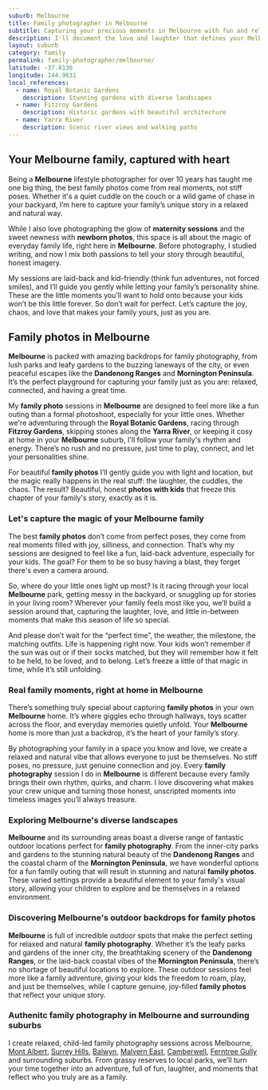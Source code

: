 ```yaml
---
suburb: Melbourne
title: Family photographer in Melbourne
subtitle: Capturing your precious moments in Melbourne with fun and relaxed family photos
description: I'll document the love and laughter that defines your Melbourne family, either at home or in one of Melbourne's many beautiful outdoor spaces.
layout: suburb
category: family
permalink: family-photographer/melbourne/
latitude: -37.8136
longitude: 144.9631
local_references:
  - name: Royal Botanic Gardens
    description: Stunning gardens with diverse landscapes
  - name: Fitzroy Gardens
    description: Historic gardens with beautiful architecture
  - name: Yarra River
    description: Scenic river views and walking paths
---
```


## Your Melbourne family, captured with heart

Being a **Melbourne** lifestyle photographer for over 10 years has taught me one big thing, the best family photos come from real moments, not stiff poses. Whether it's a quiet cuddle on the couch or a wild game of chase in your backyard, I’m here to capture your family’s unique story in a relaxed and natural way.

While I also love photographing the glow of **maternity sessions** and the sweet newness with **newborn photos**, this space is all about the magic of everyday family life, right here in **Melbourne**. Before photography, I studied writing, and now I mix both passions to tell your story through beautiful, honest imagery.

My sessions are laid-back and kid-friendly (think fun adventures, not forced smiles), and I’ll guide you gently while letting your family’s personality shine. These are the little moments you’ll want to hold onto because your kids won’t be this little forever. So don’t wait for perfect. Let’s capture the joy, chaos, and love that makes your family yours, just as you are.

## Family photos in Melbourne

**Melbourne** is packed with amazing backdrops for family photography, from lush parks and leafy gardens to the buzzing laneways of the city, or even peaceful escapes like the **Dandenong Ranges** and **Mornington Peninsula**. It’s the perfect playground for capturing your family just as you are: relaxed, connected, and having a great time.

My **family photo** sessions in **Melbourne** are designed to feel more like a fun outing than a formal photoshoot, especially for your little ones. Whether we're adventuring through the **Royal Botanic Gardens**, racing through **Fitzroy Gardens**, skipping stones along the **Yarra River**, or keeping it cosy at home in your **Melbourne** suburb, I'll follow your family's rhythm and energy. There’s no rush and no pressure, just time to play, connect, and let your personalities shine.

For beautiful **family photos** I’ll gently guide you with light and location, but the magic really happens in the real stuff: the laughter, the cuddles, the chaos. The result? Beautiful, honest **photos with kids** that freeze this chapter of your family's story, exactly as it is.

### Let's capture the magic of your Melbourne family

The best **family photos** don’t come from perfect poses, they come from real moments filled with joy, silliness, and connection. That’s why my sessions are designed to feel like a fun, laid-back adventure, especially for your kids. The goal? For them to be so busy having a blast, they forget there's even a camera around.

So, where do your little ones light up most? Is it racing through your local **Melbourne** park, getting messy in the backyard, or snuggling up for stories in your living room? Wherever your family feels most like you, we’ll build a session around that, capturing the laughter, love, and little in-between moments that make this season of life so special.

And please don’t wait for the “perfect time”, the weather, the milestone, the matching outfits. Life is happening right now. Your kids won’t remember if the sun was out or if their socks matched, but they will remember how it felt to be held, to be loved, and to belong. Let’s freeze a little of that magic in time, while it’s still unfolding.

### Real family moments, right at home in Melbourne

There’s something truly special about capturing **family photos** in your own **Melbourne** home. It’s where giggles echo through hallways, toys scatter across the floor, and everyday memories quietly unfold. Your **Melbourne** home is more than just a backdrop, it’s the heart of your family’s story.

By photographing your family in a space you know and love, we create a relaxed and natural vibe that allows everyone to just be themselves. No stiff poses, no pressure, just genuine connection and joy. Every **family photography** session I do in **Melbourne** is different because every family brings their own rhythm, quirks, and charm. I love discovering what makes your crew unique and turning those honest, unscripted moments into timeless images you’ll always treasure.

### Exploring Melbourne's diverse landscapes

**Melbourne** and its surrounding areas boast a diverse range of fantastic outdoor locations perfect for **family photography**. From the inner-city parks and gardens to the stunning natural beauty of the **Dandenong Ranges** and the coastal charm of the **Mornington Peninsula**, we have wonderful options for a fun family outing that will result in stunning and natural **family photos**. These varied settings provide a beautiful element to your family's visual story, allowing your children to explore and be themselves in a relaxed environment.

### Discovering Melbourne's outdoor backdrops for family photos

**Melbourne** is full of incredible outdoor spots that make the perfect setting for relaxed and natural **family photography**. Whether it’s the leafy parks and gardens of the inner city, the breathtaking scenery of the **Dandenong Ranges**, or the laid-back coastal vibes of the **Mornington Peninsula**, there’s no shortage of beautiful locations to explore. These outdoor sessions feel more like a family adventure, giving your kids the freedom to roam, play, and just be themselves, while I capture genuine, joy-filled **family photos** that reflect your unique story.

### Authenitc family photography in Melbourne and surrounding suburbs

I create relaxed, child-led family photography sessions across Melbourne, [Mont Albert](/family-photos/mont-albert/), [Surrey Hills](/family-photos/surrey-hills/), [Balwyn](/family-photos/balwyn/), [Malvern East](/family-photos/malvern-east/), [Camberwell](/family-photos/camberwell/), [Ferntree Gully](/family-photos/ferntree-gully/) and surrounding suburbs. From grassy reserves to local parks, we’ll turn your time together into an adventure, full of fun, laughter, and moments that reflect who you truly are as a family.

